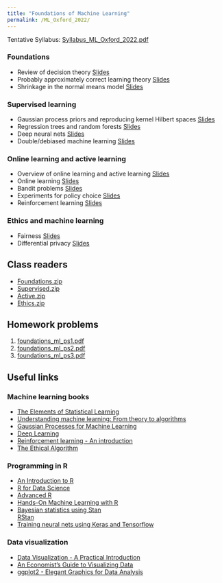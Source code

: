 ```yaml
---
title: "Foundations of Machine Learning"
permalink: /ML_Oxford_2022/
---
```



Tentative Syllabus: [Syllabus_ML_Oxford_2022.pdf](/home/files/teaching/ML_Oxford_2022/Syllabus_ML_Oxford_2022.pdf)



### Foundations
* Review of decision theory
[Slides](/home/files/teaching/ML_Oxford_2022/decision_theory_slides.pdf)
* Probably approximately correct learning theory
[Slides](/home/files/teaching/ML_Oxford_2022/pac_learning_slides.pdf)
* Shrinkage in the normal means model
[Slides](/home/files/teaching/ML_Oxford_2022/normal_shrinkage_slides.pdf)

### Supervised learning

* Gaussian process priors and reproducing kernel Hilbert spaces
[Slides](/home/files/teaching/ML_Oxford_2022/gaussian_process_slides.pdf)
* Regression trees and random forests
[Slides](/home/files/teaching/ML_Oxford_2022/random_forests_slides.pdf)
* Deep neural nets
[Slides](/home/files/teaching/ML_Oxford_2022/neural_nets_slides.pdf)
* Double/debiased machine learning
[Slides](/home/files/teaching/ML_Oxford_2022/debiased_ml_slides.pdf)


### Online learning and active learning
* Overview of online learning and active learning
[Slides](/home/files/teaching/ML_Oxford_2022/active_learning_overview_slides.pdf)
* Online learning
[Slides](/home/files/teaching/ML_Oxford_2022/adversarial_online_learning_slides.pdf)
* Bandit problems
[Slides](/home/files/teaching/ML_Oxford_2022/bandit_problems_slides.pdf)
* Experiments for policy choice
[Slides](/home/files/teaching/ML_Oxford_2022/policy_experiments_slides.pdf)
* Reinforcement learning
[Slides](/home/files/teaching/ML_Oxford_2022/reinforcement_learning_slides.pdf)  


### Ethics and machine learning

* Fairness
[Slides](/home/files/teaching/ML_Oxford_2022/fairness_slides.pdf)  
* Differential privacy
[Slides](/home/files/teaching/ML_Oxford_2022/differential_privacy_slides.pdf)  


## Class readers

* [Foundations.zip](/home/files/teaching/ML_Oxford_2022/Foundations.zip)  
* [Supervised.zip](/home/files/teaching/ML_Oxford_2022/Supervised.zip)  
* [Active.zip](/home/files/teaching/ML_Oxford_2022/Active.zip)  
* [Ethics.zip](/home/files/teaching/ML_Oxford_2022/Ethics.zip)


## Homework problems

1. [foundations_ml_ps1.pdf](/home/files/teaching/ML_Oxford_2022/foundations_ml_ps1.pdf)  
2. [foundations_ml_ps2.pdf](/home/files/teaching/ML_Oxford_2022/foundations_ml_ps2.pdf)  
3. [foundations_ml_ps3.pdf](/home/files/teaching/ML_Oxford_2022/foundations_ml_ps3.pdf)  

## Useful links

### Machine learning books
* [The Elements of Statistical Learning](https://web.stanford.edu/~hastie/Papers/ESLII.pdf)
* [Understanding machine learning: From theory to algorithms](https://www.cs.huji.ac.il/~shais/UnderstandingMachineLearning/understanding-machine-learning-theory-algorithms.pdf)
* [Gaussian Processes for Machine Learning](http://www.gaussianprocess.org/gpml/chapters/)
* [Deep Learning](https://www.deeplearningbook.org/)
* [Reinforcement learning - An introduction](http://www.incompleteideas.net/book/RLbook2018.pdf)
* [The Ethical Algorithm](https://global.oup.com/academic/product/the-ethical-algorithm-9780190948207)  


### Programming in R

* [An Introduction to R](https://cran.r-project.org/doc/manuals/r-release/R-intro.pdf)
* [R for Data Science](https://r4ds.had.co.nz/)
* [Advanced R](https://adv-r.hadley.nz/)
* [Hands-On Machine Learning with R](https://bradleyboehmke.github.io/HOML/)  
* [Bayesian statistics using Stan](https://mc-stan.org/docs/2_20/stan-users-guide/index.html)  
[RStan](https://github.com/stan-dev/rstan/wiki/RStan-Getting-Started)  
* [Training neural nets using Keras  and Tensorflow](https://tensorflow.rstudio.com/keras/)


### Data visualization

* [Data Visualization - A Practical Introduction](http://socviz.co/)
* [An Economist’s Guide to Visualizing Data](https://pubs.aeaweb.org/doi/pdfplus/10.1257/jep.28.1.209)
* [ggplot2 - Elegant Graphics for Data Analysis](http://moderngraphics11.pbworks.com/f/ggplot2-Book09hWickham.pdf)








